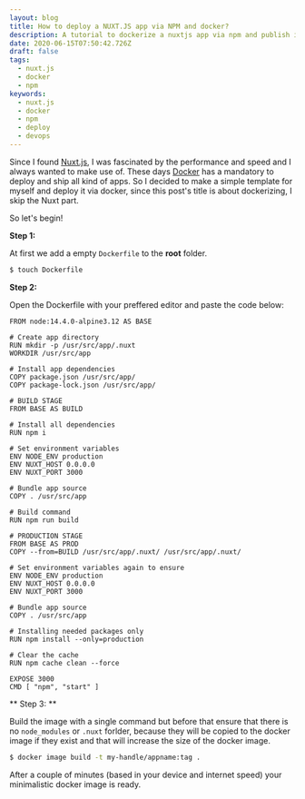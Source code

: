 ```yaml
---
layout: blog
title: How to deploy a NUXT.JS app via NPM and docker?
description: A tutorial to dockerize a nuxtjs app via npm and publish it
date: 2020-06-15T07:50:42.726Z
draft: false
tags:
  - nuxt.js
  - docker
  - npm
keywords:
  - nuxt.js
  - docker
  - npm
  - deploy
  - devops
---
```

Since I found [Nuxt.js](https://nuxtjs.org/), I was fascinated by the performance and speed and I always wanted to make use of. These days [Docker](https://www.docker.com/) has a mandatory to deploy and ship all kind of apps. So I decided to make a simple template for myself and deploy it via docker, since this post's title is about dockerizing, I skip the Nuxt part.

So let's begin!

**Step 1:**

At first we add a empty `Dockerfile` to the **root** folder.

```bash 
$ touch Dockerfile
```

**Step 2:**

Open the Dockerfile with your preffered editor and paste the code below:

```docker
FROM node:14.4.0-alpine3.12 AS BASE

# Create app directory
RUN mkdir -p /usr/src/app/.nuxt
WORKDIR /usr/src/app

# Install app dependencies
COPY package.json /usr/src/app/
COPY package-lock.json /usr/src/app/

# BUILD STAGE
FROM BASE AS BUILD

# Install all dependencies
RUN npm i

# Set environment variables
ENV NODE_ENV production
ENV NUXT_HOST 0.0.0.0
ENV NUXT_PORT 3000

# Bundle app source
COPY . /usr/src/app

# Build command
RUN npm run build

# PRODUCTION STAGE
FROM BASE AS PROD
COPY --from=BUILD /usr/src/app/.nuxt/ /usr/src/app/.nuxt/

# Set environment variables again to ensure
ENV NODE_ENV production
ENV NUXT_HOST 0.0.0.0
ENV NUXT_PORT 3000

# Bundle app source
COPY . /usr/src/app

# Installing needed packages only
RUN npm install --only=production

# Clear the cache
RUN npm cache clean --force

EXPOSE 3000
CMD [ "npm", "start" ]

```

** Step 3: **

Build the image with a single command but before that ensure that there is no `node_modules` or `.nuxt` forlder, because they will be copied to the docker image if they exist and that will increase the size of the docker image.
```bash
$ docker image build -t my-handle/appname:tag .
```

After a couple of minutes (based in your device and internet speed) your minimalistic docker image is ready.

